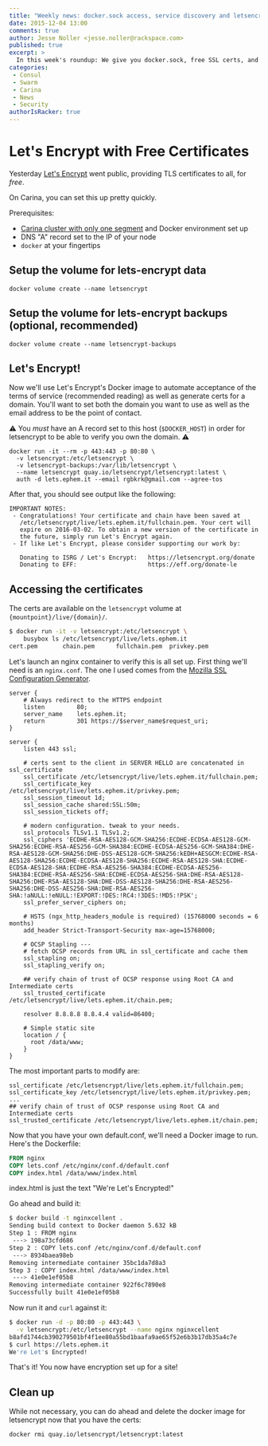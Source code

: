 ```yaml
---
title: "Weekly news: docker.sock access, service discovery and letsencrypt!"
date: 2015-12-04 13:00
comments: true
author: Jesse Noller <jesse.noller@rackspace.com>
published: true
excerpt: >
  In this week's roundup: We give you docker.sock, free SSL certs, and more!
categories:
 - Consul
 - Swarm
 - Carina
 - News
 - Security
authorIsRacker: true
---
```


# Let's Encrypt with Free Certificates

Yesterday [Let's Encrypt](https://letsencrypt.org/) went public, providing
TLS certificates to all, for *free*.

On Carina, you can set this up pretty quickly.

Prerequisites:

* [Carina cluster with only one segment](https://getcarina.com/docs/tutorials/create-connect-cluster/) and Docker environment set up
* DNS "A" record set to the IP of your node
* `docker` at your fingertips

## Setup the volume for lets-encrypt data

```
docker volume create --name letsencrypt
```

## Setup the volume for lets-encrypt backups (optional, recommended)

```
docker volume create --name letsencrypt-backups
```

## Let's Encrypt!

Now we'll use Let's Encrypt's Docker image to automate acceptance of the terms
of service (recommended reading) as well as generate certs for a domain. You'll
want to set both the domain you want to use as well as the email address to be
the point of contact.

:warning: You *must* have an A record set to this host (`$DOCKER_HOST`) in order
for letsencrypt to be able to verify you own the domain. :warning:

```
docker run -it --rm -p 443:443 -p 80:80 \
  -v letsencrypt:/etc/letsencrypt \
  -v letsencrypt-backups:/var/lib/letsencrypt \
  --name letsencrypt quay.io/letsencrypt/letsencrypt:latest \
  auth -d lets.ephem.it --email rgbkrk@gmail.com --agree-tos
```

After that, you should see output like the following:

```
IMPORTANT NOTES:
 - Congratulations! Your certificate and chain have been saved at
   /etc/letsencrypt/live/lets.ephem.it/fullchain.pem. Your cert will
   expire on 2016-03-02. To obtain a new version of the certificate in
   the future, simply run Let's Encrypt again.
 - If like Let's Encrypt, please consider supporting our work by:

   Donating to ISRG / Let's Encrypt:   https://letsencrypt.org/donate
   Donating to EFF:                    https://eff.org/donate-le
```

## Accessing the certificates

The certs are available on the `letsencrypt` volume at `{mountpoint}/live/{domain}/`.

```bash
$ docker run -it -v letsencrypt:/etc/letsencrypt \
    busybox ls /etc/letsencrypt/live/lets.ephem.it
cert.pem       chain.pem      fullchain.pem  privkey.pem
```

Let's launch an nginx container to verify this is all set up. First thing we'll
need is an `nginx.conf`. The one I used comes from the [Mozilla SSL Configuration
Generator](https://mozilla.github.io/server-side-tls/ssl-config-generator/).

```nginx
server {
    # Always redirect to the HTTPS endpoint
    listen         80;
    server_name    lets.ephem.it;
    return         301 https://$server_name$request_uri;
}

server {
    listen 443 ssl;

    # certs sent to the client in SERVER HELLO are concatenated in ssl_certificate
    ssl_certificate /etc/letsencrypt/live/lets.ephem.it/fullchain.pem;
    ssl_certificate_key /etc/letsencrypt/live/lets.ephem.it/privkey.pem;
    ssl_session_timeout 1d;
    ssl_session_cache shared:SSL:50m;
    ssl_session_tickets off;

    # modern configuration. tweak to your needs.
    ssl_protocols TLSv1.1 TLSv1.2;
    ssl_ciphers 'ECDHE-RSA-AES128-GCM-SHA256:ECDHE-ECDSA-AES128-GCM-SHA256:ECDHE-RSA-AES256-GCM-SHA384:ECDHE-ECDSA-AES256-GCM-SHA384:DHE-RSA-AES128-GCM-SHA256:DHE-DSS-AES128-GCM-SHA256:kEDH+AESGCM:ECDHE-RSA-AES128-SHA256:ECDHE-ECDSA-AES128-SHA256:ECDHE-RSA-AES128-SHA:ECDHE-ECDSA-AES128-SHA:ECDHE-RSA-AES256-SHA384:ECDHE-ECDSA-AES256-SHA384:ECDHE-RSA-AES256-SHA:ECDHE-ECDSA-AES256-SHA:DHE-RSA-AES128-SHA256:DHE-RSA-AES128-SHA:DHE-DSS-AES128-SHA256:DHE-RSA-AES256-SHA256:DHE-DSS-AES256-SHA:DHE-RSA-AES256-SHA:!aNULL:!eNULL:!EXPORT:!DES:!RC4:!3DES:!MD5:!PSK';
    ssl_prefer_server_ciphers on;

    # HSTS (ngx_http_headers_module is required) (15768000 seconds = 6 months)
    add_header Strict-Transport-Security max-age=15768000;

    # OCSP Stapling ---
    # fetch OCSP records from URL in ssl_certificate and cache them
    ssl_stapling on;
    ssl_stapling_verify on;

    ## verify chain of trust of OCSP response using Root CA and Intermediate certs
    ssl_trusted_certificate /etc/letsencrypt/live/lets.ephem.it/chain.pem;

    resolver 8.8.8.8 8.8.4.4 valid=86400;

    # Simple static site
    location / {
      root /data/www;
    }
}
```

The most important parts to modify are:

```
ssl_certificate /etc/letsencrypt/live/lets.ephem.it/fullchain.pem;
ssl_certificate_key /etc/letsencrypt/live/lets.ephem.it/privkey.pem;
...
## verify chain of trust of OCSP response using Root CA and Intermediate certs
ssl_trusted_certificate /etc/letsencrypt/live/lets.ephem.it/chain.pem;
```

Now that you have your own default.conf, we'll need a Docker image to run. Here's
the Dockerfile:

```Dockerfile
FROM nginx
COPY lets.conf /etc/nginx/conf.d/default.conf
COPY index.html /data/www/index.html
```

index.html is just the text "We're Let's Encrypted!"

Go ahead and build it:

```bash
$ docker build -t nginxcellent .
Sending build context to Docker daemon 5.632 kB
Step 1 : FROM nginx
 ---> 198a73cfd686
Step 2 : COPY lets.conf /etc/nginx/conf.d/default.conf
 ---> 8934baea98eb
Removing intermediate container 35bc1da7d8a3
Step 3 : COPY index.html /data/www/index.html
 ---> 41e0e1ef05b8
Removing intermediate container 922f6c7890e8
Successfully built 41e0e1ef05b8
```

Now run it and `curl` against it:

```bash
$ docker run -d -p 80:80 -p 443:443 \
  -v letsencrypt:/etc/letsencrypt --name nginx nginxcellent
b8afd1744cb390279501bf4f1ee80a55bd1baafa9ae65f52e6b3b17db35a4c7e
$ curl https://lets.ephem.it
We're Let's Encrypted!
```

That's it! You now have encryption set up for a site!

## Clean up

While not necessary, you can do ahead and delete the docker image for letsencrypt
now that you have the certs:

```
docker rmi quay.io/letsencrypt/letsencrypt:latest
```
